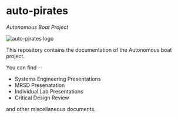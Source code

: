 # auto-pirates
*Autonomous Boat Project*

![auto-pirates logo](https://avatars2.githubusercontent.com/u/15257265?v=3&s=200)


This repository contains the documentation of the Autonomous boat project.

You can find --

* Systems Engineering Presentations
* MRSD Presenatation
* Individual Lab Presentations 
* Critical Design Review

and other miscellaneous documents.


